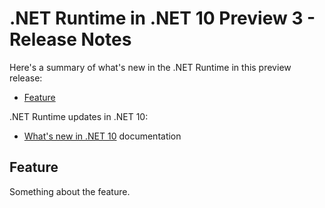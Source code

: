 # .NET Runtime in .NET 10 Preview 3 - Release Notes

Here's a summary of what's new in the .NET Runtime in this preview release:

- [Feature](#feature)

.NET Runtime updates in .NET 10:

- [What's new in .NET 10](https://learn.microsoft.com/dotnet/core/whats-new/dotnet-10/overview) documentation

## Feature

Something about the feature.
